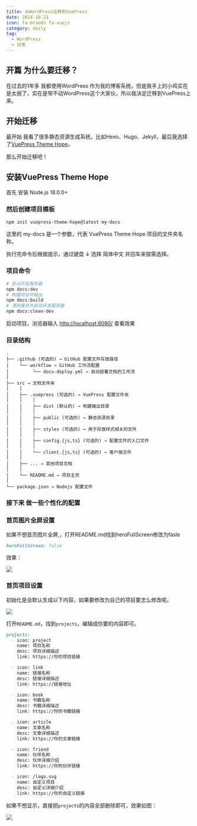 ```yaml
---
title: 从WordPress迁移到VuePress
date: 2024-10-21
icon: fa-brands fa-vuejs
category: daily
tag:
  - WordPress
  - 日常
---
```


## 开篇 为什么要迁移？

在过去的1年多 我都使用WordPress 作为我的博客系统，但是我手上的小鸡实在是太弱了，实在是带不动WordPress这个大家伙，所以我决定迁移到VuePress上来。

## 开始迁移

最开始 我看了很多静态资源生成系统，比如Hexo、Hugo、Jekyll，最后我选择了[VuePress Theme Hope](https://theme-hope.vuejs.press/)。

那么开始迁移吧！

## 安装VuePress Theme Hope

首先 安装 Node.js 18.0.0+

### 然后创建项目模板

```bash
npm init vuepress-theme-hope@latest my-docs
```

这里的 my-docs 是一个参数，代表 VuePress Theme Hope 项目的文件夹名称。

执行完命令后根据提示，通过键盘 ↓ 选择 简体中文 并回车来按需选择。

### 项目命令

```bash
# 启动开发服务器
npm docs:dev
# 构建项目并输出
npm docs:build
# 清除缓存并启动开发服务器
npm docs:clean-dev
```

启动项目，浏览器输入 [http://localhost:8080/](http://localhost:8080/) 查看效果

### 目录结构

```
.
├── .github (可选的) → GitHub 配置文件存放路径
│    └── workflow → GitHub 工作流配置
│         └── docs-deploy.yml → 自动部署文档的工作流
│
├── src → 文档文件夹
│    │
│    ├── .vuepress (可选的) → VuePress 配置文件夹
│    │    │
│    │    ├── dist (默认的) → 构建输出目录
│    │    │
│    │    ├── public (可选的) → 静态资源目录
│    │    │
│    │    ├── styles (可选的) → 用于存放样式相关的文件
│    │    │
│    │    ├── config.{js,ts} (可选的) → 配置文件的入口文件
│    │    │
│    │    └── client.{js,ts} (可选的) → 客户端文件
│    │
│    ├── ... → 其他项目文档
│    │
│    └── README.md → 项目主页
│
└── package.json → Nodejs 配置文件

```

### 接下来 做一些个性化的配置

### 首页图片全屏设置

如果不想首页图片全屏,，打开README.md找到heroFullScreen修改为fasle

```markdown
heroFullScreen: false
```

效果： 

![](https://files.pysio.online/Images/blogdemo.webp)

### 首页项目设置

初始化是会默认生成以下内容，如果要修改为自己的项目要怎么修改呢。

![](https://files.pysio.online/Images/defpoj.webp)

打开```README.md```，找到```projects```，编辑成你要的内容即可。

```markdown
projects:
  - icon: project
    name: 项目名称
    desc: 项目详细描述
    link: https://你的项目链接

  - icon: link
    name: 链接名称
    desc: 链接详细描述
    link: https://链接地址

  - icon: book
    name: 书籍名称
    desc: 书籍详细描述
    link: https://你的书籍链接

  - icon: article
    name: 文章名称
    desc: 文章详细描述
    link: https://你的文章链接

  - icon: friend
    name: 伙伴名称
    desc: 伙伴详细介绍
    link: https://你的伙伴链接

  - icon: /logo.svg
    name: 自定义项目
    desc: 自定义详细介绍
    link: https://你的自定义链接
```

如果不想显示，直接把```projects```的内容全部删除即可，效果如图：

![](https://files.pysio.online/Images/blognopoj.webp)
